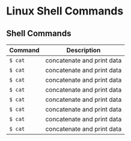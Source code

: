 
# Linux Shell Commands

## Shell Commands

| Command | Description |
| --- | --- |
| `$ cat`                                               | concatenate and print data |
| `$ cat`                                               | concatenate and print data |
| `$ cat`                                               | concatenate and print data |
| `$ cat`                                               | concatenate and print data |
| `$ cat`                                               | concatenate and print data |
| `$ cat`                                               | concatenate and print data |
| `$ cat`                                               | concatenate and print data |
| `$ cat`                                               | concatenate and print data |
